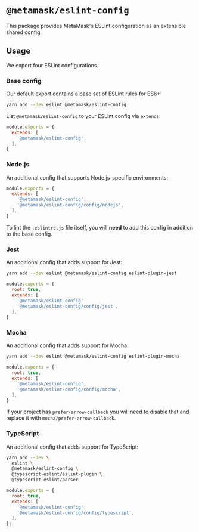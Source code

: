 # `@metamask/eslint-config`

This package provides MetaMask's ESLint configuration as an extensible shared config.

## Usage

We export four ESLint configurations.

### Base config

Our default export contains a base set of ESLint rules for ES6+:

```bash
yarn add --dev eslint @metamask/eslint-config
```

List `@metamask/eslint-config` to your ESLint config via `extends`:

```js
module.exports = {
  extends: [
    '@metamask/eslint-config',
  ],
}
```

### Node.js

An additional config that supports Node.js-specific environments:

```js
module.exports = {
  extends: [
    '@metamask/eslint-config',
    '@metamask/eslint-config/config/nodejs',
  ],
}
```

To lint the `.eslintrc.js` file itself, you will **need** to add this config in addition to the base config.

### Jest

An additional config that adds support for Jest:

```bash
yarn add --dev eslint @metamask/eslint-config eslint-plugin-jest
```

```js
module.exports = {
  root: true,
  extends: [
    '@metamask/eslint-config',
    '@metamask/eslint-config/config/jest',
  ],
}
```

### Mocha

An additional config that adds support for Mocha:

```bash
yarn add --dev eslint @metamask/eslint-config eslint-plugin-mocha
```

```js
module.exports = {
  root: true,
  extends: [
    '@metamask/eslint-config',
    '@metamask/eslint-config/config/mocha',
  ],
}
```

If your project has `prefer-arrow-callback` you will need to disable that and replace it with `mocha/prefer-arrow-callback`.

### TypeScript

An additional config that adds support for TypeScript:

```bash
yarn add --dev \
  eslint \
  @metamask/eslint-config \
  @typescript-eslint/eslint-plugin \
  @typescript-eslint/parser
```

```js
module.exports = {
  root: true,
  extends: [
    '@metamask/eslint-config',
    '@metamask/eslint-config/config/typescript',
  ],
};
```
